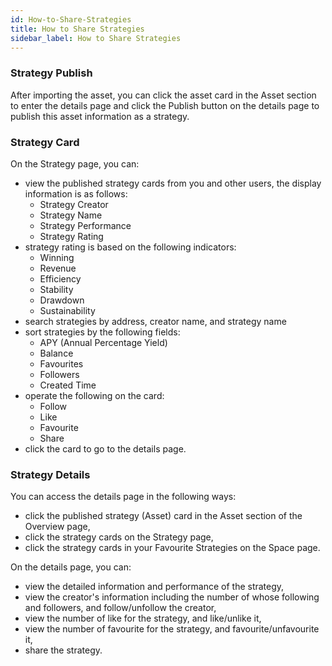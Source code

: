 ```yaml
---
id: How-to-Share-Strategies
title: How to Share Strategies
sidebar_label: How to Share Strategies
---
```


### Strategy Publish
After importing the asset, you can click the asset card in the Asset section to enter the details page and click the Publish button on the details page to publish this asset information as a strategy.
### Strategy Card
On the Strategy page, you can:

- view the published strategy cards from you and other users, the display information is as follows:
   - Strategy Creator
   - Strategy Name
   - Strategy Performance
   - Strategy Rating
- strategy rating is based on the following indicators:
   - Winning
   - Revenue
   - Efficiency
   - Stability
   - Drawdown
   - Sustainability
- search strategies by address, creator name, and strategy name
- sort strategies by the following fields:
   - APY (Annual Percentage Yield)
   - Balance
   - Favourites
   - Followers
   - Created Time
- operate the following on the card:
   - Follow
   - Like
   - Favourite
   - Share
- click the card to go to the details page.
### Strategy Details
You can access the details page in the following ways:

- click the published strategy (Asset) card in the Asset section of the Overview page, 
- click the strategy cards on the Strategy page,
- click the strategy cards in your Favourite Strategies on the Space page.

On the details page, you can:

- view the detailed information and performance of the strategy,
- view the creator's information including the number of whose following and followers, and follow/unfollow the creator,
- view the number of like for the strategy, and like/unlike it,
- view the number of favourite for the strategy, and favourite/unfavourite it,
- share the strategy.
